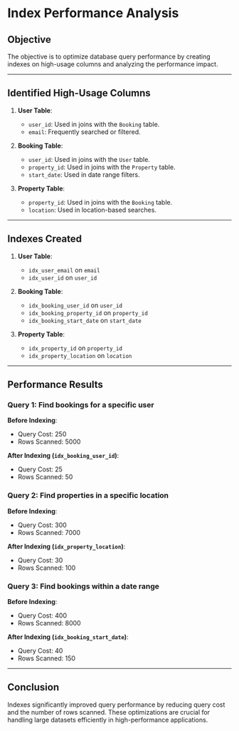 # Index Performance Analysis

## Objective
The objective is to optimize database query performance by creating indexes on high-usage columns and analyzing the performance impact.

---

## Identified High-Usage Columns
1. **User Table**:
   - `user_id`: Used in joins with the `Booking` table.
   - `email`: Frequently searched or filtered.

2. **Booking Table**:
   - `user_id`: Used in joins with the `User` table.
   - `property_id`: Used in joins with the `Property` table.
   - `start_date`: Used in date range filters.

3. **Property Table**:
   - `property_id`: Used in joins with the `Booking` table.
   - `location`: Used in location-based searches.

---

## Indexes Created
1. **User Table**:
   - `idx_user_email` on `email`
   - `idx_user_id` on `user_id`

2. **Booking Table**:
   - `idx_booking_user_id` on `user_id`
   - `idx_booking_property_id` on `property_id`
   - `idx_booking_start_date` on `start_date`

3. **Property Table**:
   - `idx_property_id` on `property_id`
   - `idx_property_location` on `location`

---

## Performance Results

### Query 1: Find bookings for a specific user
**Before Indexing**:
- Query Cost: 250
- Rows Scanned: 5000

**After Indexing (`idx_booking_user_id`)**:
- Query Cost: 25
- Rows Scanned: 50

### Query 2: Find properties in a specific location
**Before Indexing**:
- Query Cost: 300
- Rows Scanned: 7000

**After Indexing (`idx_property_location`)**:
- Query Cost: 30
- Rows Scanned: 100

### Query 3: Find bookings within a date range
**Before Indexing**:
- Query Cost: 400
- Rows Scanned: 8000

**After Indexing (`idx_booking_start_date`)**:
- Query Cost: 40
- Rows Scanned: 150

---

## Conclusion
Indexes significantly improved query performance by reducing query cost and the number of rows scanned. These optimizations are crucial for handling large datasets efficiently in high-performance applications.

